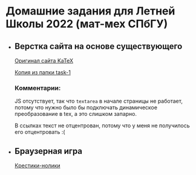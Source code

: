 # Домашние задания для Летней Школы 2022 (мат-мех СПбГУ)

* ## Верстка сайта на основе существующего
    [Оригинал сайта KaTeX](https://katex.org/)
    
    [Копия из папки task-1](https://astatochek.github.io/task-1/)
    
    ### Комментарии:

    JS отсутствует, так что `textarea` в начале страницы не работает, потому что нужно было бы подключать динамическое преобразование в tex, а это слишком запарно.

    В ссылках текст не отцентрован, потому что у меня не получилось его отцентровать :(

* ## Браузерная игра
    [Крестики-нолики](https://astatochek.github.io/task-2/index.html)


